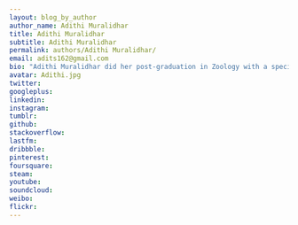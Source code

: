 ```yaml
---
layout: blog_by_author
author_name: Adithi Muralidhar
title: Adithi Muralidhar
subtitle: Adithi Muralidhar
permalink: authors/Adithi Muralidhar/
email: adits162@gmail.com
bio: "Adithi Muralidhar did her post-graduation in Zoology with a specialization in Environmental Sciences. She worked as a Zoology lecturer for a while, before she got involved in several science education projects. Her love for nature has taken her across the length and breadth of India, working with various local and national organizations, state forest departments, NGOs and initiatives. Her volunteering has included radio-tracking King Cobras, carrying out transect-surveys, bird-surveys, photo-documentation of herpetofauna, education projects etc. Her main interests lie in conservation (environment) education. In this regard, she has published a number of popular articles and children’s stories; online and print, on various “green-themes”. She is a guest lecturer at several colleges in Mumbai where she addresses hundreds of youngsters on conservation and sustainability. Adithi has a keen interest in socio-cultural issues, and understanding the dynamics of society and environment."
avatar: Adithi.jpg
twitter:
googleplus: 
linkedin: 
instagram:
tumblr:
github:
stackoverflow:
lastfm:
dribbble:
pinterest:
foursquare:
steam:
youtube:
soundcloud:
weibo:
flickr:
---
```

